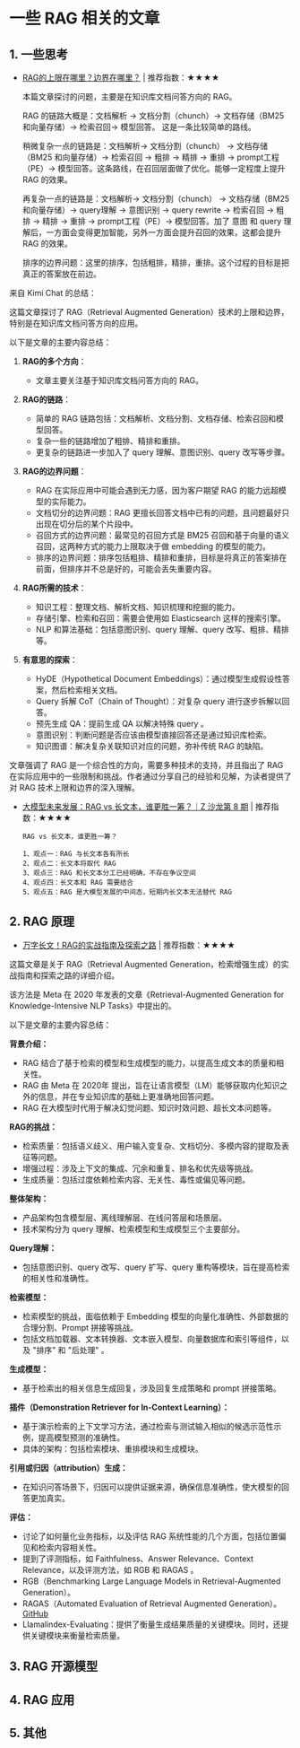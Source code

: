# 一些 RAG 相关的文章

## 1. 一些思考

- [RAG的上限在哪里？边界在哪里？](https://blog.csdn.net/star1210644725/article/details/140088334) | 推荐指数：★★★★

    本篇文章探讨的问题，主要是在知识库文档问答方向的 RAG。

    RAG 的链路大概是：文档解析 -> 文档分割（chunch）-> 文档存储（BM25 和向量存储）-> 检索召回-> 模型回答。 这是一条比较简单的路线。

    稍微复杂一点的链路是：文档解析-> 文档分割（chunch） -> 文档存储（BM25 和向量存储）-> 检索召回 -> 粗排 -> 精排 -> 重排 -> prompt工程（PE）-> 模型回答。这条路线，在召回层面做了优化。能够一定程度上提升 RAG 的效果。

    再复杂一点的链路是：文档解析-> 文档分割（chunch） -> 文档存储（BM25 和向量存储）-> query理解 -> 意图识别 -> query rewrite -> 检索召回 -> 粗排 -> 精排 -> 重排 -> prompt工程（PE）-> 模型回答。加了 意图 和 query 理解后，一方面会变得更加智能，另外一方面会提升召回的效果，这都会提升 RAG 的效果。

    排序的边界问题：这里的排序，包括粗排，精排，重排。这个过程的目标是把真正的答案放在前边。

来自 Kimi Chat 的总结：

这篇文章探讨了 RAG（Retrieval Augmented Generation）技术的上限和边界，特别是在知识库文档问答方向的应用。

以下是文章的主要内容总结：

1. **RAG的多个方向**：

   - 文章主要关注基于知识库文档问答方向的 RAG。

2. **RAG的链路**：

   - 简单的 RAG 链路包括：文档解析、文档分割、文档存储、检索召回和模型回答。
   - 复杂一些的链路增加了粗排、精排和重排。
   - 更复杂的链路进一步加入了 query 理解、意图识别、query 改写等步骤。

3. **RAG的边界问题**：

   - RAG 在实际应用中可能会遇到无力感，因为客户期望 RAG 的能力远超模型的实际能力。
   - 文档切分的边界问题：RAG 更擅长回答文档中已有的问题，且问题最好只出现在切分后的某个片段中。
   - 召回方式的边界问题：最常见的召回方式是 BM25 召回和基于向量的语义召回，这两种方式的能力上限取决于做 embedding 的模型的能力。
   - 排序的边界问题：排序包括粗排、精排和重排，目标是将真正的答案排在前面，但排序并不总是好的，可能会丢失重要内容。

4. **RAG所需的技术**：

   - 知识工程：整理文档、解析文档、知识梳理和挖掘的能力。
   - 存储引擎、检索和召回：需要会使用如 Elasticsearch 这样的搜索引擎。
   - NLP 和算法基础：包括意图识别、query 理解、query 改写、粗排、精排等。

5. **有意思的探索**：

   - HyDE（Hypothetical Document Embeddings）：通过模型生成假设性答案，然后检索相关文档。
   - Query 拆解 CoT（Chain of Thought）：对复杂 query 进行逐步拆解以回答。
   - 预先生成 QA：提前生成 QA 以解决特殊 query 。
   - 意图识别：判断问题是否应该由模型直接回答还是通过知识库检索。
   - 知识图谱：解决复杂关联知识对应的问题，弥补传统 RAG 的缺陷。

文章强调了 RAG 是一个综合性的方向，需要多种技术的支持，并且指出了 RAG 在实际应用中的一些限制和挑战。作者通过分享自己的经验和见解，为读者提供了对 RAG 技术上限和边界的深入理解。

- [大模型未来发展：RAG vs 长文本，谁更胜一筹？｜Z 沙龙第 8 期](https://blog.csdn.net/fogdragon/article/details/137031269) | 推荐指数：★★★★

    ```text
    RAG vs 长文本，谁更胜一筹？

    1、观点一：RAG 与长文本各有所长
    2、观点二：长文本将取代 RAG
    3、观点三：RAG 和长文本分工已经明确，不存在争议空间
    4、观点四：长文本和 RAG 需要结合
    5、观点五：RAG 是大模型发展的中间态，短期内长文本无法替代 RAG
    ```

## 2. RAG 原理

- [万字长文！RAG的实战指南及探索之路](https://blog.csdn.net/Z4400840/article/details/144430497) | 推荐指数：★★★★

这篇文章是关于 RAG（Retrieval Augmented Generation，检索增强生成）的实战指南和探索之路的详细介绍。

该方法是 Meta 在 2020 年发表的文章《Retrieval-Augmented Generation for Knowledge-Intensive NLP Tasks》中提出的。

以下是文章的主要内容总结：

**背景介绍：**

- RAG 结合了基于检索的模型和生成模型的能力，以提高生成文本的质量和相关性。
- RAG 由 Meta 在 2020年 提出，旨在让语言模型（LM）能够获取内化知识之外的信息，并在专业知识库的基础上更准确地回答问题。
- RAG 在大模型时代用于解决幻觉问题、知识时效问题、超长文本问题等。

**RAG的挑战：**

- 检索质量：包括语义歧义、用户输入变复杂、文档切分、多模内容的提取及表征等问题。
- 增强过程：涉及上下文的集成、冗余和重复、排名和优先级等挑战。
- 生成质量：包括过度依赖检索内容、无关性、毒性或偏见等问题。

**整体架构：**

- 产品架构包含模型层、离线理解层、在线问答层和场景层。
- 技术架构分为 query 理解、检索模型和生成模型三个主要部分。

**Query理解：**

- 包括意图识别、query 改写、query 扩写、query 重构等模块，旨在提高检索的相关性和准确性。

**检索模型：**

- 检索模型的挑战，面临依赖于 Embedding 模型的向量化准确性、外部数据的合理分割、Prompt 拼接等挑战。
- 包括文档加载器、文本转换器、文本嵌入模型、向量数据库和索引等组件，以及 "排序" 和 "后处理" 。

**生成模型：**

- 基于检索出的相关信息生成回复，涉及回复生成策略和 prompt 拼接策略。

**插件（Demonstration Retriever for In-Context Learning）：**

- 基于演示检索的上下文学习方法，通过检索与测试输入相似的候选示范性示例，提高模型预测的准确性。
- 具体的架构：包括检索模块、重排模块和生成模块。

**引用或归因（attribution）生成：**

- 在知识问答场景下，归因可以提供证据来源，确保信息准确性，使大模型的回答更加真实。

**评估：**

- 讨论了如何量化业务指标，以及评估 RAG 系统性能的几个方面，包括位置偏见和检索内容相关性。
- 提到了评测指标，如 Faithfulness、Answer Relevance、Context Relevance，以及评测方法，如 RGB 和 RAGAS 。
- RGB（Benchmarking Large Language Models in Retrieval-Augmented Generation）。
- RAGAS（Automated Evaluation of Retrieval Augmented Generation）。[GitHub](https://github.com/explodinggradients/ragas)
- Llamalindex-Evaluating：提供了衡量生成结果质量的关键模块。同时，还提供关键模块来衡量检索质量。


## 3. RAG 开源模型



## 4. RAG 应用




## 5. 其他



